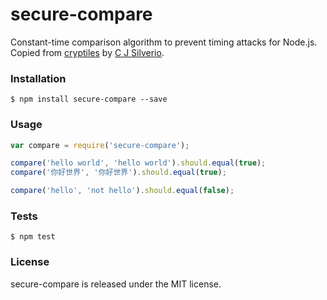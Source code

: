 # secure-compare

Constant-time comparison algorithm to prevent timing attacks for Node.js.
Copied from [cryptiles](https://github.com/hapijs/cryptiles) by [C J Silverio](https://github.com/ceejbot).


### Installation

```
$ npm install secure-compare --save
```


### Usage

```javascript
var compare = require('secure-compare');

compare('hello world', 'hello world').should.equal(true);
compare('你好世界', '你好世界').should.equal(true);

compare('hello', 'not hello').should.equal(false);
```


### Tests

```
$ npm test
```


### License

secure-compare is released under the MIT license.
